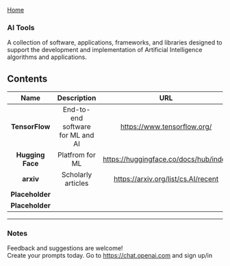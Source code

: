 [Home](https://natnew.github.io/Awesome-Prompt-Engineering/)

### AI Tools
A collection of software, applications, frameworks, and libraries designed to support the development and implementation of Artificial Intelligence
algorithms and applications.

## Contents
|  Name  |  Description  |  URL  |
| :-----:| :------------:| :----:|
| **TensorFlow**  | End-to-end software for ML and AI | <https://www.tensorflow.org/> |
| **Hugging Face**| Platfrom for ML | <https://huggingface.co/docs/hub/index> |
| **arxiv**| Scholarly articles | <https://arxiv.org/list/cs.AI/recent>           |
| **Placeholder**|         |            |
| **Placeholder**|         |            |

---
### Notes
Feedback and suggestions are welcome! <br>
Create your prompts today.
Go to https://chat.openai.com and sign up/in <br>
